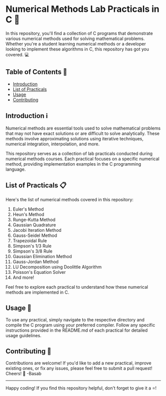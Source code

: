 # Numerical Methods Lab Practicals in C 🧮

In this repository, you'll find a collection of C programs that demonstrate various numerical methods used for solving mathematical problems. Whether you're a student learning numerical methods or a developer looking to implement these algorithms in C, this repository has got you covered. 💻

## Table of Contents 📜

- [Introduction](#introduction)
- [List of Practicals](#list-of-practicals)
- [Usage](#usage)
- [Contributing](#contributing)

## Introduction ℹ️

Numerical methods are essential tools used to solve mathematical problems that may not have exact solutions or are difficult to solve analytically. These methods involve approximating solutions using iterative techniques, numerical integration, interpolation, and more.

This repository serves as a collection of lab practicals conducted during numerical methods courses. Each practical focuses on a specific numerical method, providing implementation examples in the C programming language.

## List of Practicals 📋

Here's the list of numerical methods covered in this repository:

1. Euler's Method
2. Heun's Method
3. Runge-Kutta Method
4. Gaussian Quadrature
5. Jacobi Iteration Method
6. Gauss-Seidel Method
7. Trapezoidal Rule
8. Simpson's 1/3 Rule
9. Simpson's 3/8 Rule
10. Gaussian Elimination Method
11. Gauss-Jordan Method
12. LU Decomposition using Doolittle Algorithm
13. Poisson's Equation Solver
14. And more!

Feel free to explore each practical to understand how these numerical methods are implemented in C.

## Usage 🚀

To use any practical, simply navigate to the respective directory and compile the C program using your preferred compiler. Follow any specific instructions provided in the README.md of each practical for detailed usage guidelines.

## Contributing 🤝

Contributions are welcome! If you'd like to add a new practical, improve existing ones, or fix any issues, please feel free to submit a pull request!
Cheers! 🥂
 -Basab

---

Happy coding! If you find this repository helpful, don't forget to give it a ⭐️!

